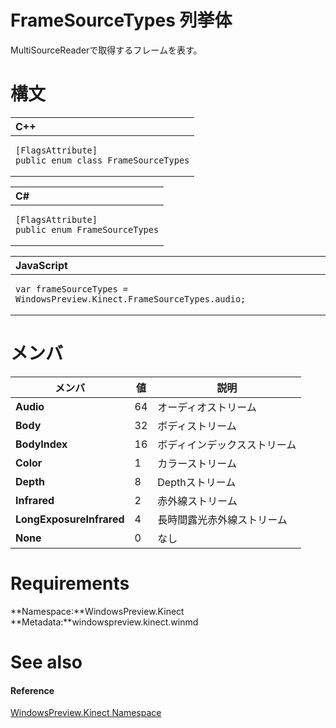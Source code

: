 FrameSourceTypes 列挙体  
============================  

MultiSourceReaderで取得するフレームを表す。
 <span id="syntaxSection"></span>

構文
======  

<table>
<colgroup>
<col width="100%" />
</colgroup>
<thead>
<tr class="header">
<th align="left">C++</th>
</tr>
</thead>
<tbody>
<tr class="odd">
<td align="left"><pre><code>[FlagsAttribute]  
public enum class FrameSourceTypes</code></pre></td>
</tr>
</tbody>
</table>

<table>
<colgroup>
<col width="100%" />
</colgroup>
<thead>
<tr class="header">
<th align="left">C#</th>
</tr>
</thead>
<tbody>
<tr class="odd">
<td align="left"><pre><code>[FlagsAttribute]  
public enum FrameSourceTypes</code></pre></td>
</tr>
</tbody>
</table>

<table>
<colgroup>
<col width="100%" />
</colgroup>
<thead>
<tr class="header">
<th align="left">JavaScript</th>
</tr>
</thead>
<tbody>
<tr class="odd">
<td align="left"><pre><code>var frameSourceTypes = WindowsPreview.Kinect.FrameSourceTypes.audio;</code></pre></td>
</tr>
</tbody>
</table>

<span id="ID4ERC"></span>

メンバ
=======  

| メンバ                   | 値 | 説明                           |
|--------------------------|-------|---------------------------------------|
| **Audio**                | 64    | オーディオストリーム                 |
| **Body**                 | 32    | ボディストリーム                   |
| **BodyIndex**            | 16    | ボディインデックスストリーム             |
| **Color**                | 1     | カラーストリーム                  |
| **Depth**                | 8     | Depthストリーム                  |
| **Infrared**             | 2     | 赤外線ストリーム               |
| **LongExposureInfrared** | 4     | 長時間露光赤外線ストリーム |
| **None**                 | 0     | なし                            |


<span id="requirements"></span>

Requirements  
============  

**Namespace:**WindowsPreview.Kinect  
**Metadata:**windowspreview.kinect.winmd  

<span id="ID4EYC"></span>

See also  
========  

<span id="ID4E1C"></span>
#### Reference  

[WindowsPreview.Kinect Namespace](../Kinect.md)  



<!--Please do not edit the data in the comment block below.-->
<!--
TOCTitle : FrameSourceTypes Enumeration
RLTitle : FrameSourceTypes Enumeration
KeywordK : FrameSourceTypes enumeration
KeywordK : WindowsPreview.Kinect.FrameSourceTypes enumeration
HelpPriority : 2
KeywordF : WindowsPreview.Kinect.FrameSourceTypes
KeywordF : FrameSourceTypes
KeywordF : WindowsPreview.Kinect.FrameSourceTypes
KeywordA : T:WindowsPreview.Kinect.FrameSourceTypes
AssetID : T:WindowsPreview.Kinect.FrameSourceTypes
Locale : en-us
CommunityContent : 1
APIType : Managed
APILocation : windowspreview.kinect.winmd
APIName : WindowsPreview.Kinect.FrameSourceTypes
TargetOS : Windows
TopicType : kbSyntax
DevLang : VB
DevLang : CSharp
DevLang : JavaScript
DevLang : C++
DocSet : K4Wv2
ProjType : K4Wv2Proj
Technology : Kinect for Windows
Product : Kinect for Windows SDK v2
productversion : 20
-->
